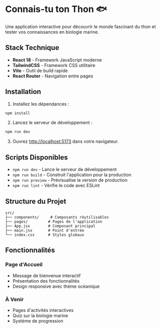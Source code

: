 # Connais-tu ton Thon 🐟

Une application interactive pour découvrir le monde fascinant du thon et tester vos connaissances en biologie marine.

## Stack Technique

- **React 18** - Framework JavaScript moderne
- **TailwindCSS** - Framework CSS utilitaire
- **Vite** - Outil de build rapide
- **React Router** - Navigation entre pages

## Installation

1. Installez les dépendances :
```bash
npm install
```

2. Lancez le serveur de développement :
```bash
npm run dev
```

3. Ouvrez [http://localhost:5173](http://localhost:5173) dans votre navigateur.

## Scripts Disponibles

- `npm run dev` - Lance le serveur de développement
- `npm run build` - Construit l'application pour la production
- `npm run preview` - Prévisualise la version de production
- `npm run lint` - Vérifie le code avec ESLint

## Structure du Projet

```
src/
├── components/     # Composants réutilisables
├── pages/         # Pages de l'application
├── App.jsx        # Composant principal
├── main.jsx       # Point d'entrée
└── index.css      # Styles globaux
```

## Fonctionnalités

### Page d'Accueil
- Message de bienvenue interactif
- Présentation des fonctionnalités
- Design responsive avec thème océanique

### À Venir
- Pages d'activités interactives
- Quiz sur la biologie marine
- Système de progression
